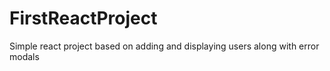 # FirstReactProject

Simple react project based on adding and displaying users along with error modals
